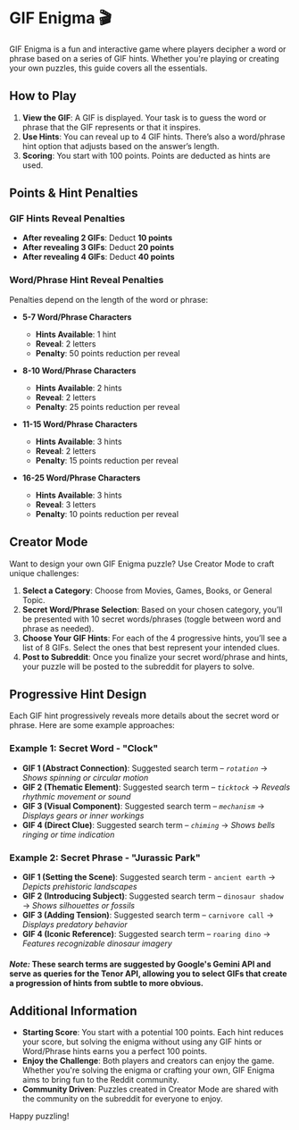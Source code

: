 # GIF Enigma 🎬

GIF Enigma is a fun and interactive game where players decipher a word or phrase based on a series of GIF hints. Whether you're playing or creating your own puzzles, this guide covers all the essentials.

## How to Play

1. **View the GIF**: A GIF is displayed. Your task is to guess the word or phrase that the GIF represents or that it inspires.
2. **Use Hints**: You can reveal up to 4 GIF hints. There’s also a word/phrase hint option that adjusts based on the answer’s length.
3. **Scoring**: You start with 100 points. Points are deducted as hints are used.

## Points & Hint Penalties

### GIF Hints Reveal Penalties

- **After revealing 2 GIFs**: Deduct **10 points**
- **After revealing 3 GIFs**: Deduct **20 points**
- **After revealing 4 GIFs**: Deduct **40 points**

### Word/Phrase Hint Reveal Penalties

Penalties depend on the length of the word or phrase:

- **5-7 Word/Phrase Characters**

  - **Hints Available**: 1 hint
  - **Reveal**: 2 letters
  - **Penalty**: 50 points reduction per reveal

- **8-10 Word/Phrase Characters**

  - **Hints Available**: 2 hints
  - **Reveal**: 2 letters
  - **Penalty**: 25 points reduction per reveal

- **11-15 Word/Phrase Characters**

  - **Hints Available**: 3 hints
  - **Reveal**: 2 letters
  - **Penalty**: 15 points reduction per reveal

- **16-25 Word/Phrase Characters**
  - **Hints Available**: 3 hints
  - **Reveal**: 3 letters
  - **Penalty**: 10 points reduction per reveal

## Creator Mode

Want to design your own GIF Enigma puzzle? Use Creator Mode to craft unique challenges:

1. **Select a Category**: Choose from Movies, Games, Books, or General Topic.
2. **Secret Word/Phrase Selection**: Based on your chosen category, you’ll be presented with 10 secret words/phrases (toggle between word and phrase as needed).
3. **Choose Your GIF Hints**: For each of the 4 progressive hints, you’ll see a list of 8 GIFs. Select the ones that best represent your intended clues.
4. **Post to Subreddit**: Once you finalize your secret word/phrase and hints, your puzzle will be posted to the subreddit for players to solve.

## Progressive Hint Design

Each GIF hint progressively reveals more details about the secret word or phrase. Here are some example approaches:

### Example 1: Secret Word - "Clock"

- **GIF 1 (Abstract Connection)**: Suggested search term – _`rotation`_ &rarr; _Shows spinning or circular motion_
- **GIF 2 (Thematic Element)**: Suggested search term – _`ticktock`_ &rarr; _Reveals rhythmic movement or sound_
- **GIF 3 (Visual Component)**: Suggested search term – _`mechanism`_ &rarr; _Displays gears or inner workings_
- **GIF 4 (Direct Clue)**: Suggested search term – _`chiming`_ &rarr; _Shows bells ringing or time indication_

### Example 2: Secret Phrase - "Jurassic Park"

- **GIF 1 (Setting the Scene)**: Suggested search term - `ancient earth` &rarr; _Depicts prehistoric landscapes_
- **GIF 2 (Introducing Subject)**: Suggested search term – `dinosaur shadow` &rarr; _Shows silhouettes or fossils_
- **GIF 3 (Adding Tension)**: Suggested search term – `carnivore call` &rarr; _Displays predatory behavior_
- **GIF 4 (Iconic Reference)**: Suggested search term – `roaring dino` &rarr; _Features recognizable dinosaur imagery_

#### _Note:_ These search terms are suggested by Google's Gemini API and serve as queries for the Tenor API, allowing you to select GIFs that create a progression of hints from subtle to more obvious.

## Additional Information

- **Starting Score**: You start with a potential 100 points. Each hint reduces your score, but solving the enigma without using any GIF hints or Word/Phrase hints earns you a perfect 100 points.
- **Enjoy the Challenge**: Both players and creators can enjoy the game. Whether you're solving the enigma or crafting your own, GIF Enigma aims to bring fun to the Reddit community.
- **Community Driven**: Puzzles created in Creator Mode are shared with the community on the subreddit for everyone to enjoy.

Happy puzzling!
